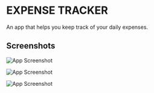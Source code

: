 
# EXPENSE TRACKER

An app that helps you keep track of your daily expenses.






## Screenshots

![App Screenshot](https://drive.google.com/file/d/1zsNEcMqO55Mx9-y9uy45OALpy3NRJKr6/view?usp=sharing)

![App Screenshot](https://drive.google.com/file/d/1FmvNxrSi3bBJm0nPmAL24q7p9_kzue1o/view?usp=sharing)

![App Screenshot](https://drive.google.com/file/d/1bfK0BJ0zAY-kMXj7aJVXDO0AO1GdtFLk/view?usp=sharing)

